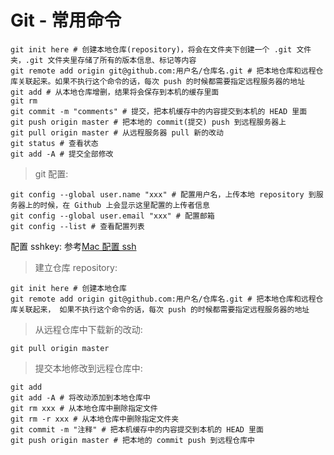 # Git - 常用命令

```shell
git init here # 创建本地仓库(repository)，将会在文件夹下创建一个 .git 文件夹，.git 文件夹里存储了所有的版本信息、标记等内容
git remote add origin git@github.com:用户名/仓库名.git # 把本地仓库和远程仓库关联起来。如果不执行这个命令的话，每次 push 的时候都需要指定远程服务器的地址
git add # 从本地仓库增删，结果将会保存到本机的缓存里面
git rm
git commit -m "comments" # 提交，把本机缓存中的内容提交到本机的 HEAD 里面
git push origin master # 把本地的 commit(提交) push 到远程服务器上
git pull origin master # 从远程服务器 pull 新的改动
git status # 查看状态
git add -A # 提交全部修改
```
> git 配置:
```shell
git config --global user.name "xxx" # 配置用户名，上传本地 repository 到服务器上的时候，在 Github 上会显示这里配置的上传者信息
git config --global user.email "xxx" # 配置邮箱
git config --list # 查看配置列表
```
配置 sshkey: 参考[Mac 配置 ssh](/git/mac-pei-zhi-ssh.md)

> 建立仓库 repository:
```shell
git init here # 创建本地仓库
git remote add origin git@github.com:用户名/仓库名.git # 把本地仓库和远程仓库关联起来， 如果不执行这个命令的话，每次 push 的时候都需要指定远程服务器的地址
```

> 从远程仓库中下载新的改动:
```shell
git pull origin master
```

> 提交本地修改到远程仓库中:
```shell
git add
git add -A # 将改动添加到本地仓库中
git rm xxx # 从本地仓库中删除指定文件
git rm -r xxx # 从本地仓库中删除指定文件夹
git commit -m "注释" # 把本机缓存中的内容提交到本机的 HEAD 里面
git push origin master # 把本地的 commit push 到远程仓库中
```
